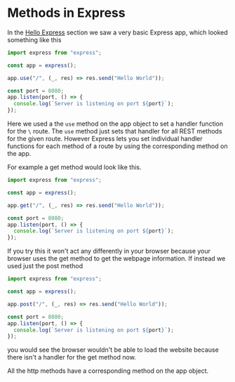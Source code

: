 # Methods in Express

In the [Hello Express](../HelloExpress.md) section we saw a very basic Express app, which looked something like this

``` typescript
import express from "express";

const app = express();

app.use("/", (_, res) => res.send("Hello World"));

const port = 8080;
app.listen(port, () => {
  console.log(`Server is listening on port ${port}`);
});
```

Here we used a the `use` method on the app object to set a handler function for the `\` route. The `use` method just sets that handler for all REST methods for the given route. However Express lets you set individual handler functions for each method of a route by using the corresponding method on the app.

For example a get method would look like this.

``` typescript
import express from "express";

const app = express();

app.get("/", (_, res) => res.send("Hello World"));

const port = 8080;
app.listen(port, () => {
  console.log(`Server is listening on port ${port}`);
});
```

If you try this it won't act any differently in your browser because your browser uses the get method to get the webpage information. If instead we used just the post method

``` typescript
import express from "express";

const app = express();

app.post("/", (_, res) => res.send("Hello World"));

const port = 8080;
app.listen(port, () => {
  console.log(`Server is listening on port ${port}`);
});
```

you would see the browser wouldn't be able to load the website because there isn't a handler for the get method now.

All the http methods have a corresponding method on the app object.
